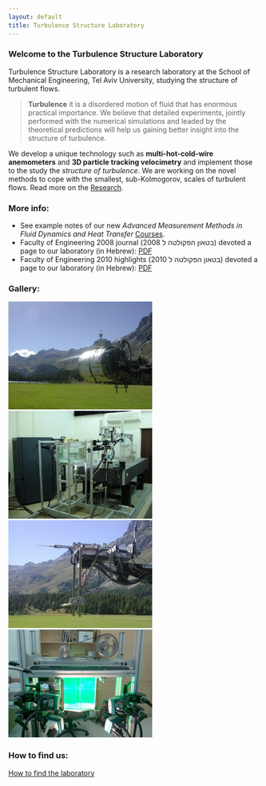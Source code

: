 ```yaml
---
layout: default
title: Turbulence Structure Laboratory
---
```


### Welcome to the Turbulence Structure Laboratory

Turbulence Structure Laboratory is a research laboratory at the School of Mechanical Engineering, Tel Aviv University, studying the structure of turbulent flows. 

> **Turbulence** it is a disordered motion of fluid that has enormous practical importance. We believe that detailed experiments, jointly performed with the numerical simulations and leaded by the theoretical predictions will help us gaining better insight into the structure of turbulence. 


We develop a unique technology such as **multi-hot-cold-wire anemometers** and **3D particle tracking velocimetry** and implement those to the study the *structure of turbulence*. We are working on the novel methods to cope with the smallest, sub-Kolmogorov, scales of turbulent flows. Read more on the [Research](/research).  



### More info:
* See example notes of our new *Advanced Measurement Methods in Fluid Dynamics and Heat Transfer* [Courses](/courses). 
* Faculty of Engineering 2008 journal (בטאון הפקולטה ל 2008) devoted a page to our laboratory (in Hebrew): [PDF](/files/Pagesfrom2008bitaon.pdf)
* Faculty of Engineering 2010 highlights (בטאון הפקולטה ל 2010) devoted a page to our laboratory (in Hebrew): [PDF](/files/Pagesfrom2010bitaon.pdf)


### Gallery: 
![Alps field experiment](/images/calibration_in_situ.jpg)
![](/images/lab.jpg)
![](/images/theprobe.jpg)
![Lid-driven cavity facility](/images/cavity.jpg)

### How to find us:
[How to find the laboratory](/howtofindus)